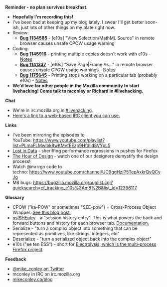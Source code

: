 **Reminder - no plan survives breakfast.**

- **Hopefully I'm recording this!**
- I've been bad at keeping up my blog lately. I swear I'll get better soon-ish, just lots of other things on my plate right now.
- Review:
    - [**Bug 1134585**](https://bugzilla.mozilla.org/show_bug.cgi?id=1134585) - [e10s] "View Selection/MathML Source" in remote browser causes unsafe CPOW usage warning
- Coding:
    - [**Bug 1145916**](https://bugzilla.mozilla.org/show_bug.cgi?id=1145916) - printing multiple copies doesn't work with e10s - [Notes](https://www.evernote.com/l/AbJC1TPsiKBMJ7VRvR2WB5R3f8Olp4zWxrk)
    - [**Bug 1141337**](https://bugzilla.mozilla.org/show_bug.cgi?id=1141337) - [e10s] "Save Page|Frame As..." in remote browser causes unsafe CPOW usage warnings - [Notes](https://www.evernote.com/l/AbJC1TPsiKBMJ7VRvR2WB5R3f8Olp4zWxrk)
    - [**Bug 1175645**](https://bugzilla.mozilla.org/show_bug.cgi?id=1175645) - Printing stops working on a particular tab (probably e10s) - [Notes](https://www.evernote.com/l/AbIDTkDNMj5NSrYLa5SXJqmmIOJXCWfb2WM)
- **We'd love for other people in the Mozilla community to start livehacking! Come talk to mconley or Richard in #livehacking.**

**Chat**

- We're in irc.mozilla.org in [#livehacking](http://client00.chat.mibbit.com/?channel=%23livehacking&server=irc.mozilla.org).
- [Here's a link to a web-based IRC client you can use.](http://client00.chat.mibbit.com/?server=irc.mozilla.org&channel=#livehacking)

**Links**

- I've been mirroring the episodes to YouTube: https://www.youtube.com/playlist?list=PLmaFLMwlbk8wKMvfEEzp9Hfdlid8VYpL5
- [Lost in Data](https://air.mozilla.org/lost-in-data-episode-1/) - sheriffing performance regressions in pushes for Firefox
- [The Hour of Design](https://www.youtube.com/watch?v=8_Ld4hOU1QU) - watch one of our designers demystify the design process!
- Watch @mrrrgn code to techno: https://www.youtube.com/channel/UC9ggHzjP5TepAxkrQyQCyJg
- M8 bugs: https://bugzilla.mozilla.org/buglist.cgi?quicksearch=cf_tracking_e10s%3Am8%2B&list_id=12396117

**Glossary**

- CPOW ("ka-POW" or sometimes "SEE-pow") = Cross-Process Object Wrapper. [See this blog post.](http://mikeconley.ca/blog/2015/02/17/on-unsafe-cpow-usage-in-firefox-desktop-and-why-is-my-nightly-so-sluggish-with-e10s-enabled/)
- [nsISHEntry](https://dxr.mozilla.org/mozilla-central/source/docshell/shistory/public/nsISHEntry.idl?from=nsISHEntry.idl#1) - a "session history entry". This is what powers the back and forward buttons and history for each browser tab. [Documentation.](https://developer.mozilla.org/en-US/docs/Mozilla/Tech/XPCOM/Reference/Interface/nsISHEntry)
- Serialize - "turn a complex object into something that can be represented as primitives, like strings, integers, etc"
- Deserialize - "turn a serialized object back into the complex object"
- e10s ("ee ten ESS") - short for [Electrolysis, which is the multi-process Firefox project](https://wiki.mozilla.org/Electrolysis)

**Feedback**

- [@mike_conley on Twitter](https://twitter.com/mike_conley)
- mconley in IRC on irc.mozilla.org
- [mikeconley.ca/blog](http://mikeconley.ca/blog/)